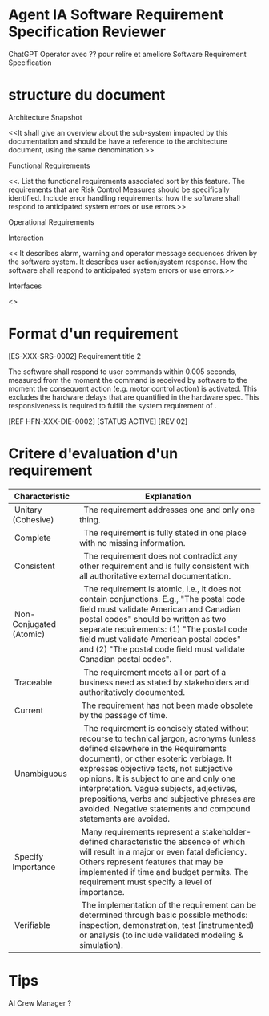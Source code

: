 
# Agent IA Software Requirement Specification Reviewer

ChatGPT Operator avec ?? pour relire et ameliore Software Requirement Specification

# structure du document

Architecture Snapshot

<<It shall give an overview about the sub-system impacted by this documentation and should be have a reference to the architecture document, using the same denomination.>>

Functional Requirements

<<. List the functional requirements associated sort by this feature.
The requirements that are Risk Control Measures should be specifically identified.
Include error handling requirements: how the software shall respond to anticipated system errors or use errors.>>

Operational Requirements

Interaction

<< It describes alarm, warning and operator message sequences driven by the software system.
It describes user action/system response.
How the software shall respond to anticipated system errors or use errors.>>

Interfaces

<<It describes links between the software system and the other system>>



# Format d'un requirement

[ES-XXX-SRS-0002] Requirement title 2

The software shall respond to user commands within 0.005 seconds, measured from the moment the command is received by software to the moment the consequent action (e.g. motor control action) is activated. This excludes the hardware delays that are quantified in the hardware spec.  This responsiveness is required to fulfill the system requirement of <TBD>.

 [REF HFN-XXX-DIE-0002] [STATUS ACTIVE] [REV 02]

# Critere d'evaluation d'un requirement

| Characteristic | 	Explanation |
|----------------|---------------|
| Unitary (Cohesive) | 	The requirement addresses one and only one thing.| 
| Complete| 	The requirement is fully stated in one place with no missing information.| 
| Consistent| 	The requirement does not contradict any other requirement and is fully consistent with all authoritative external documentation.| 
| Non-Conjugated (Atomic)| 	The requirement is atomic, i.e., it does not contain conjunctions. E.g., "The postal code field must validate American and Canadian postal codes" should be written as two separate requirements: (1) "The postal code field must validate American postal codes" and (2) "The postal code field must validate Canadian postal codes". | 
| Traceable| 	The requirement meets all or part of a business need as stated by stakeholders and authoritatively documented.| 
| Current	| The requirement has not been made obsolete by the passage of time. | 
| Unambiguous| 	The requirement is concisely stated without recourse to technical jargon, acronyms (unless defined elsewhere in the Requirements document), or other esoteric verbiage. It expresses objective facts, not subjective opinions. It is subject to one and only one interpretation. Vague subjects, adjectives, prepositions, verbs and subjective phrases are avoided. Negative statements and compound statements are avoided. | 
| Specify Importance	| Many requirements represent a stakeholder-defined characteristic the absence of which will result in a major or even fatal deficiency. Others represent features that may be implemented if time and budget permits. The requirement must specify a level of importance.| 
| Verifiable	| The implementation of the requirement can be determined through basic possible methods: inspection, demonstration, test (instrumented) or analysis (to include validated modeling & simulation).| 

# Tips

AI Crew Manager ?



